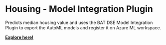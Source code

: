 # Housing - Model Integration Plugin
Predicts median housing value and uses the BAT DSE Model Integration Plugin to export the AutoML models and register it on Azure ML workspace.

[**Explore here!**](https://dsg.dss.bat.com/projects/HOUSINGMODELINTEGRATIONPLUGIN/)